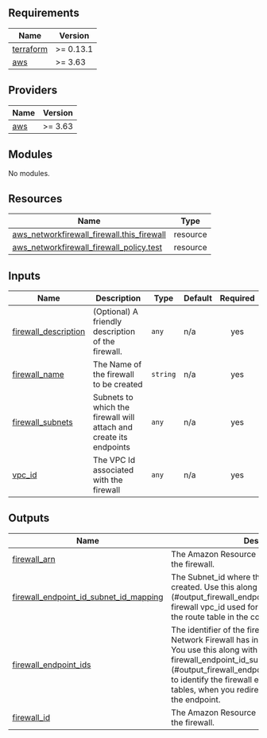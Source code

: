 <!-- BEGIN_TF_DOCS -->
## Requirements

| Name | Version |
|------|---------|
| <a name="requirement_terraform"></a> [terraform](#requirement\_terraform) | >= 0.13.1 |
| <a name="requirement_aws"></a> [aws](#requirement\_aws) | >= 3.63 |

## Providers

| Name | Version |
|------|---------|
| <a name="provider_aws"></a> [aws](#provider\_aws) | >= 3.63 |

## Modules

No modules.

## Resources

| Name | Type |
|------|------|
| [aws_networkfirewall_firewall.this_firewall](https://registry.terraform.io/providers/hashicorp/aws/latest/docs/resources/networkfirewall_firewall) | resource |
| [aws_networkfirewall_firewall_policy.test](https://registry.terraform.io/providers/hashicorp/aws/latest/docs/resources/networkfirewall_firewall_policy) | resource |

## Inputs

| Name | Description | Type | Default | Required |
|------|-------------|------|---------|:--------:|
| <a name="input_firewall_description"></a> [firewall\_description](#input\_firewall\_description) | (Optional) A friendly description of the firewall. | `any` | n/a | yes |
| <a name="input_firewall_name"></a> [firewall\_name](#input\_firewall\_name) | The Name of the firewall to be created | `string` | n/a | yes |
| <a name="input_firewall_subnets"></a> [firewall\_subnets](#input\_firewall\_subnets) | Subnets to which the firewall will attach and create its endpoints | `any` | n/a | yes |
| <a name="input_vpc_id"></a> [vpc\_id](#input\_vpc\_id) | The VPC Id associated with the firewall | `any` | n/a | yes |

## Outputs

| Name | Description |
|------|-------------|
| <a name="output_firewall_arn"></a> [firewall\_arn](#output\_firewall\_arn) | The Amazon Resource Name (ARN) that identifies the firewall. |
| <a name="output_firewall_endpoint_id_subnet_id_mapping"></a> [firewall\_endpoint\_id\_subnet\_id\_mapping](#output\_firewall\_endpoint\_id\_subnet\_id\_mapping) | The Subnet\_id where the firewall vpc-endpoint is created. Use this along with firewall\_endpoint\_ids (#output\_firewall\_endpoint\_ids) to ensure the firewall vpc\_id used for routing is associated with the route table in the corresponding AZ |
| <a name="output_firewall_endpoint_ids"></a> [firewall\_endpoint\_ids](#output\_firewall\_endpoint\_ids) | The identifier of the firewall endpoint that AWS Network Firewall has instantiated in the subnet. You use this along with firewall\_endpoint\_id\_subnet\_id\_mapping (#output\_firewall\_endpoint\_id\_subnet\_id\_mapping) to identify the firewall endpoint in the VPC route tables, when you redirect the VPC traffic through the endpoint. |
| <a name="output_firewall_id"></a> [firewall\_id](#output\_firewall\_id) | The Amazon Resource Name (ARN) that identifies the firewall. |
<!-- END_TF_DOCS -->